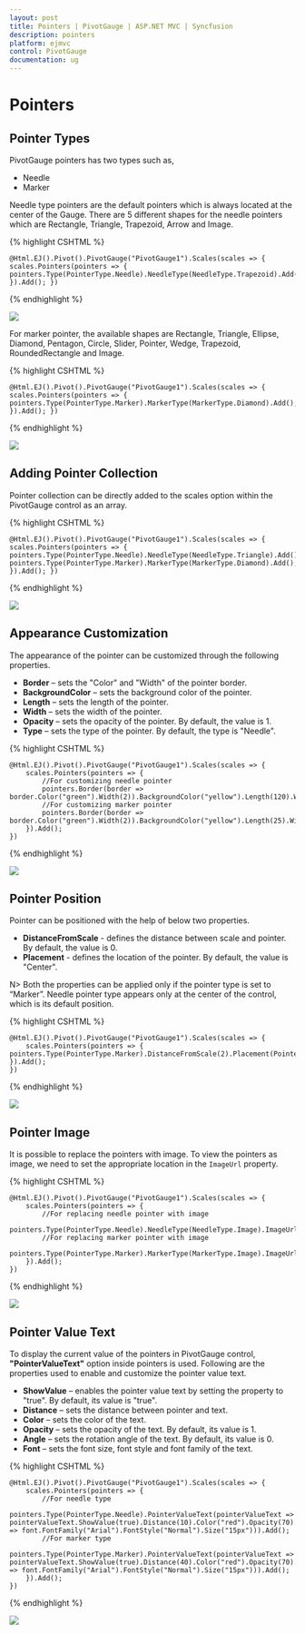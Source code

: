 ```yaml
---
layout: post
title: Pointers | PivotGauge | ASP.NET MVC | Syncfusion
description: pointers
platform: ejmvc
control: PivotGauge
documentation: ug
---
```


# Pointers

## Pointer Types

PivotGauge pointers has two types such as,

* Needle
* Marker

Needle type pointers are the default pointers which is always located at the center of the Gauge. There are 5 different shapes for the needle pointers which are Rectangle, Triangle, Trapezoid, Arrow and Image.

{% highlight CSHTML %}

    @Html.EJ().Pivot().PivotGauge("PivotGauge1").Scales(scales => { scales.Pointers(pointers => { pointers.Type(PointerType.Needle).NeedleType(NeedleType.Trapezoid).Add(); }).Add(); })

{% endhighlight  %}

![](Pointers/NeedlePointer.png) 

For marker pointer, the available shapes are Rectangle, Triangle, Ellipse, Diamond, Pentagon, Circle, Slider, Pointer, Wedge, Trapezoid, RoundedRectangle and Image.

{% highlight CSHTML %}

    @Html.EJ().Pivot().PivotGauge("PivotGauge1").Scales(scales => { scales.Pointers(pointers => { pointers.Type(PointerType.Marker).MarkerType(MarkerType.Diamond).Add(); }).Add(); })

{% endhighlight  %}

![](Pointers/MarkerPointer.png) 

## Adding Pointer Collection

Pointer collection can be directly added to the scales option within the PivotGauge control as an array. 

{% highlight CSHTML %}

    @Html.EJ().Pivot().PivotGauge("PivotGauge1").Scales(scales => { scales.Pointers(pointers => { pointers.Type(PointerType.Needle).NeedleType(NeedleType.Triangle).Add(); pointers.Type(PointerType.Marker).MarkerType(MarkerType.Diamond).Add(); }).Add(); })

{% endhighlight %}

![](Pointers/PointerCollection.png) 

## Appearance Customization

The appearance of the pointer can be customized through the following properties.

* **Border** – sets the "Color" and "Width" of the pointer border.
* **BackgroundColor** – sets the background color of the pointer.
* **Length** – sets the length of the pointer.
* **Width** – sets the width of the pointer.
* **Opacity** – sets the opacity of the pointer.  By default, the value is 1.
* **Type** – sets the type of the pointer.  By default, the type is "Needle".

{% highlight CSHTML %}

    @Html.EJ().Pivot().PivotGauge("PivotGauge1").Scales(scales => {
        scales.Pointers(pointers => { 
            //For customizing needle pointer
            pointers.Border(border => border.Color("green").Width(2)).BackgroundColor("yellow").Length(120).Width(7).Opacity(0.6).Type(PointerType.Needle).NeedleType(NeedleType.Triangle).Add();
            //For customizing marker pointer 
            pointers.Border(border => border.Color("green").Width(2)).BackgroundColor("yellow").Length(25).Width(15).Opacity(0.8).Type(PointerType.Marker).MarkerType(MarkerType.Diamond).Add();
        }).Add();
    })

{% endhighlight %}

![](Pointers/AppearanceCustomization.png) 

## Pointer Position

Pointer can be positioned with the help of below two properties.

* **DistanceFromScale** -  defines the distance between scale and pointer. By default, the value is 0.
* **Placement** -  defines the location of the pointer. By default, the value is "Center".

N> Both the properties can be applied only if the pointer type is set to “Marker”. Needle pointer type appears only at the center of the control, which is its default position.

{% highlight CSHTML %}

    @Html.EJ().Pivot().PivotGauge("PivotGauge1").Scales(scales => {
        scales.Pointers(pointers => { pointers.Type(PointerType.Marker).DistanceFromScale(2).Placement(PointerPlacement.Far).Add(); }).Add();
    })

{% endhighlight  %}

![](Pointers/PointerPosition.png) 

## Pointer Image

It is possible to replace the pointers with image. To view the pointers as image, we need to set the appropriate location in the `ImageUrl` property.

{% highlight CSHTML %}

    @Html.EJ().Pivot().PivotGauge("PivotGauge1").Scales(scales => {
        scales.Pointers(pointers => {
            //For replacing needle pointer with image        
            pointers.Type(PointerType.Needle).NeedleType(NeedleType.Image).ImageUrl("../image.png").Add();
            //For replacing marker pointer with image        
            pointers.Type(PointerType.Marker).MarkerType(MarkerType.Image).ImageUrl("../image.png").Add();
        }).Add();
    })

{% endhighlight  %}

![](Pointers/MarkerPointerWithImage.png)

## Pointer Value Text

To display the current value of the pointers in PivotGauge control, **"PointerValueText"** option inside pointers is used.  Following are the properties used to enable and customize the pointer value text.
 
* **ShowValue** – enables the pointer value text by setting the property to "true". By default, its value is "true".
* **Distance** – sets the distance between pointer and text.
* **Color** – sets the color of the text.
* **Opacity** – sets the opacity of the text. By default, its value is 1.
* **Angle** – sets the rotation angle of the text. By default, its value is 0.
* **Font** – sets the font size, font style and font family of the text.

{% highlight CSHTML %}

    @Html.EJ().Pivot().PivotGauge("PivotGauge1").Scales(scales => {
        scales.Pointers(pointers => {
            //For needle type
            pointers.Type(PointerType.Needle).PointerValueText(pointerValueText => pointerValueText.ShowValue(true).Distance(10).Color("red").Opacity(70).Angle(20).Font(font => font.FontFamily("Arial").FontStyle("Normal").Size("15px"))).Add();
            //For marker type
            pointers.Type(PointerType.Marker).PointerValueText(pointerValueText => pointerValueText.ShowValue(true).Distance(40).Color("red").Opacity(70).Angle(-40).Font(font => font.FontFamily("Arial").FontStyle("Normal").Size("15px"))).Add(); 
        }).Add();
    })

{% endhighlight  %}

![](Pointers/PointerValueText.png) 
